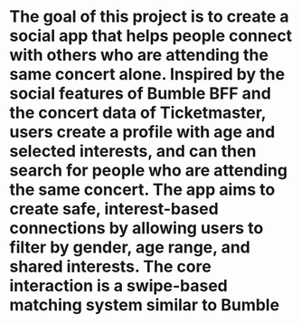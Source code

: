 # The goal of this project is to create a social app that helps people connect with others who are attending the same concert alone. Inspired by the social features of Bumble BFF and the concert data of Ticketmaster, users create a profile with age and selected interests, and can then search for people who are attending the same concert. The app aims to create safe, interest-based connections by allowing users to filter by gender, age range, and shared interests. The core interaction is a swipe-based matching system similar to Bumble
